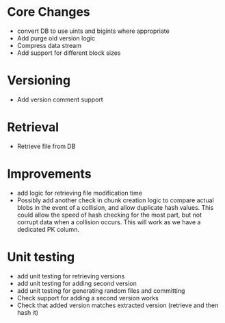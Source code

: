 # Core Changes
* convert DB to use uints and bigints where appropriate
* Add purge old version logic
* Compress data stream
* Add support for different block sizes

# Versioning
* Add version comment support

# Retrieval
* Retrieve file from DB

# Improvements
* add logic for retrieving file modification time
* Possibly add another check in chunk creation logic to compare actual blobs in the event of a collision, and allow duplicate hash values. This could allow the speed of hash checking for the most part, but not corrupt data when a collision occurs. This will work as we have a dedicated PK column.

# Unit testing
* add unit testing for retrieving versions
* add unit testing for adding second version
* add unit testing for generating random files and committing
* Check support for adding a second version works
* Check that added version matches extracted version (retrieve and then hash it)